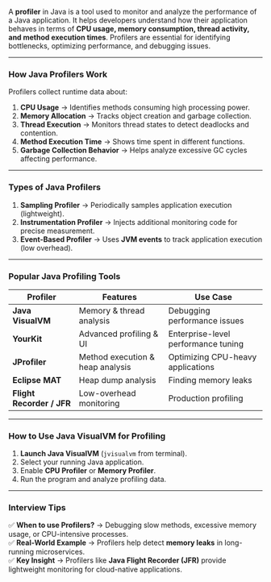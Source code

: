 A **profiler** in Java is a tool used to monitor and analyze the performance of a Java application. It helps developers understand how their application behaves in terms of **CPU usage, memory consumption, thread activity, and method execution times**. Profilers are essential for identifying bottlenecks, optimizing performance, and debugging issues.

---

### **How Java Profilers Work**
Profilers collect runtime data about:
1. **CPU Usage** → Identifies methods consuming high processing power.
2. **Memory Allocation** → Tracks object creation and garbage collection.
3. **Thread Execution** → Monitors thread states to detect deadlocks and contention.
4. **Method Execution Time** → Shows time spent in different functions.
5. **Garbage Collection Behavior** → Helps analyze excessive GC cycles affecting performance.

---

### **Types of Java Profilers**
1. **Sampling Profiler** → Periodically samples application execution (lightweight).
2. **Instrumentation Profiler** → Injects additional monitoring code for precise measurement.
3. **Event-Based Profiler** → Uses **JVM events** to track application execution (low overhead).

---

### **Popular Java Profiling Tools**
| Profiler | Features | Use Case |
|----------|---------|----------|
| **Java VisualVM** | Memory & thread analysis | Debugging performance issues |
| **YourKit** | Advanced profiling & UI | Enterprise-level performance tuning |
| **JProfiler** | Method execution & heap analysis | Optimizing CPU-heavy applications |
| **Eclipse MAT** | Heap dump analysis | Finding memory leaks |
| **Flight Recorder / JFR** | Low-overhead monitoring | Production profiling |

---

### **How to Use Java VisualVM for Profiling**
1. **Launch Java VisualVM** (`jvisualvm` from terminal).
2. Select your running Java application.
3. Enable **CPU Profiler** or **Memory Profiler**.
4. Run the program and analyze profiling data.

---

### **Interview Tips**
✅ **When to use Profilers?** → Debugging slow methods, excessive memory usage, or CPU-intensive processes.  
✅ **Real-World Example** → Profilers help detect **memory leaks** in long-running microservices.  
✅ **Key Insight** → Profilers like **Java Flight Recorder (JFR)** provide lightweight monitoring for cloud-native applications.
